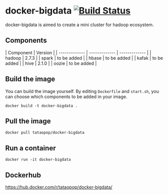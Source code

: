 # docker-bigdata [![Build Status](https://travis-ci.org/tataopop/docker-bigdata.svg?branch=master)](https://travis-ci.org/tataopop/docker-bigdata)
docker-bigdata is aimed to create a mini cluster for hadoop ecosystem.



## Components
| Component | Version |
| ------------- | ------------- | ------------- |
| hadoop | 2.7.3 |
| spark | to be added |
| hbase | to be added |
| kafak | to be added |
| hive | 2.1.0 |
| oozie | to be added |

## Build the image
You can build the image yourself. By editing `Dockerfile` and `start.sh`, you can choose which components to be added in your image.
```
docker build -t docker-bigdata .
```

## Pull the image
```
docker pull tataopop/docker-bigdata
```

## Run a container
```
docker run -it docker-bigdata
```

## Dockerhub
https://hub.docker.com/r/tataopop/docker-bigdata/
